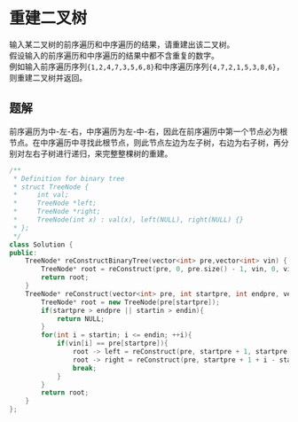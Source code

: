 # 重建二叉树

输入某二叉树的前序遍历和中序遍历的结果，请重建出该二叉树。  
假设输入的前序遍历和中序遍历的结果中都不含重复的数字。  
例如输入前序遍历序列`{1,2,4,7,3,5,6,8}`和中序遍历序列`{4,7,2,1,5,3,8,6}`，则重建二叉树并返回。

## 题解

前序遍历为中-左-右，中序遍历为左-中-右，因此在前序遍历中第一个节点必为根节点。在中序遍历中寻找此根节点，则此节点左边为左子树，右边为右子树，再分别对左右子树进行递归，来完整整棵树的重建。

```cpp
/**
 * Definition for binary tree
 * struct TreeNode {
 *     int val;
 *     TreeNode *left;
 *     TreeNode *right;
 *     TreeNode(int x) : val(x), left(NULL), right(NULL) {}
 * };
 */
class Solution {
public:
    TreeNode* reConstructBinaryTree(vector<int> pre,vector<int> vin) {
        TreeNode* root = reConstruct(pre, 0, pre.size() - 1, vin, 0, vin.size() - 1);
        return root;
    }
    TreeNode* reConstruct(vector<int> pre, int startpre, int endpre, vector<int> vin, int startin, int endin){
        TreeNode* root = new TreeNode(pre[startpre]);
        if(startpre > endpre || startin > endin){
            return NULL;
        }
        for(int i = startin; i <= endin; ++i){
            if(vin[i] == pre[startpre]){
                root -> left = reConstruct(pre, startpre + 1, startpre + i - startin, vin, startin, i - 1);
                root -> right = reConstruct(pre, startpre + 1 + i - startin, endpre, vin, i + 1, endin);
                break;
            }
        }
        return root;
    }
};
```